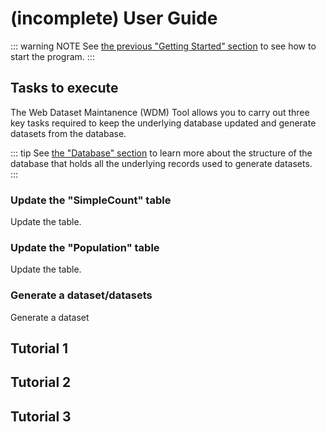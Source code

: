 # (incomplete) User Guide

::: warning NOTE
See [the previous "Getting Started" section](./start.md) to see how to start the program.
:::

## Tasks to execute

The Web Dataset Maintanence (WDM) Tool allows you to carry out three key tasks required to keep the underlying database updated and generate datasets from the database.

::: tip
See [the "Database" section](./database.md) to learn more about the structure of the database that holds all the underlying records used to generate datasets.  
:::

### Update the "SimpleCount" table

Update the table.

### Update the "Population" table

Update the table.

### Generate a dataset/datasets

Generate a dataset

## Tutorial 1

## Tutorial 2

## Tutorial 3